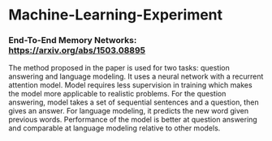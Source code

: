 # Machine-Learning-Experiment

### End-To-End Memory Networks: https://arxiv.org/abs/1503.08895

The method proposed in the paper is used for two tasks: question answering and language modeling. It uses a neural network with a recurrent attention model. Model requires less supervision in training which makes the model more applicable to realistic problems. For the question answering, model takes a set of sequential sentences and a question, then gives an answer. For language modeling, it predicts the new word given previous words. Performance of the model is better at question answering and comparable at language modeling relative to other models.
